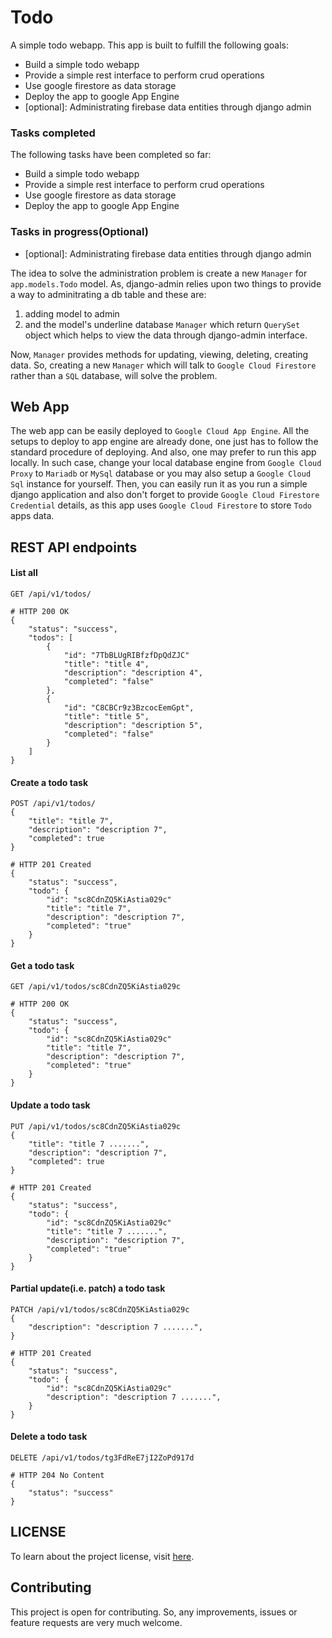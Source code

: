 # Todo
A simple todo webapp. This app is built to fulfill the following goals:
  - Build a simple todo webapp
  - Provide a simple rest interface to perform crud operations
  - Use google firestore as data storage
  - Deploy the app to google App Engine
  - [optional]: Administrating firebase data entities through django admin

### Tasks completed
The following tasks have been completed so far:
  - Build a simple todo webapp
  - Provide a simple rest interface to perform crud operations
  - Use google firestore as data storage
  - Deploy the app to google App Engine

### Tasks in progress(Optional)
  - [optional]: Administrating firebase data entities through django admin

The idea to solve the administration problem is create a new `Manager` for `app.models.Todo` model. As, django-admin relies upon two things to provide a way to adminitrating a db table and these are:
 1. adding model to admin
 2. and the model's underline database `Manager` which return `QuerySet` object which helps to view the data through django-admin interface.

 Now, `Manager` provides methods for updating, viewing, deleting, creating data. So, creating a new `Manager` which will talk to `Google Cloud Firestore` rather than a `SQL` database, will solve the problem.


## Web App
The web app can be easily deployed to `Google Cloud App Engine`. All the setups to deploy to app engine are already done, one just has to follow the standard procedure of deploying. And also, one may prefer to run this app locally. In such case, change your local database engine from `Google Cloud Proxy` to `Mariadb` or `MySql` database or you may also setup a `Google Cloud Sql` instance for yourself. Then, you can easily run it as you run a simple django application and also don't forget to provide `Google Cloud Firestore Credential` details, as this app uses `Google Cloud Firestore` to store `Todo` apps data.


## REST API endpoints

#### List all
```
GET /api/v1/todos/
```

```
# HTTP 200 OK
{
    "status": "success",
    "todos": [
        {
            "id": "7TbBLUgRIBfzfDpQdZJC"
            "title": "title 4",
            "description": "description 4",
            "completed": "false"
        },
        {
            "id": "C8CBCr9z3BzcocEemGpt",
            "title": "title 5",
            "description": "description 5",
            "completed": "false"
        }
    ]
}
```

#### Create a todo task
```
POST /api/v1/todos/
{
    "title": "title 7",
    "description": "description 7",
    "completed": true
}
```

```
# HTTP 201 Created
{
    "status": "success",
    "todo": {
        "id": "sc8CdnZQ5KiAstia029c"
        "title": "title 7",
        "description": "description 7",
        "completed": "true"
    }
}
```

#### Get a todo task
```
GET /api/v1/todos/sc8CdnZQ5KiAstia029c
```

```
# HTTP 200 OK
{
    "status": "success",
    "todo": {
        "id": "sc8CdnZQ5KiAstia029c"
        "title": "title 7",
        "description": "description 7",
        "completed": "true"
    }
}
```

#### Update a todo task
```
PUT /api/v1/todos/sc8CdnZQ5KiAstia029c
{
    "title": "title 7 .......",
    "description": "description 7",
    "completed": true
}
```

```
# HTTP 201 Created
{
    "status": "success",
    "todo": {
        "id": "sc8CdnZQ5KiAstia029c"
        "title": "title 7 .......",
        "description": "description 7",
        "completed": "true"
    }
}
```

#### Partial update(i.e. patch) a todo task
```
PATCH /api/v1/todos/sc8CdnZQ5KiAstia029c
{
    "description": "description 7 .......",
}
```

```
# HTTP 201 Created
{
    "status": "success",
    "todo": {
        "id": "sc8CdnZQ5KiAstia029c"
        "description": "description 7 .......",
    }
}
```

#### Delete a todo task
```
DELETE /api/v1/todos/tg3FdReE7jI2ZoPd917d
```

```
# HTTP 204 No Content
{
    "status": "success"
}
```


## LICENSE
To learn about the project license, visit [here](https://github.com/reyadussalahin/todo/blob/main/LICENSE).


## Contributing
This project is open for contributing. So, any improvements, issues or feature requests are very much welcome.
